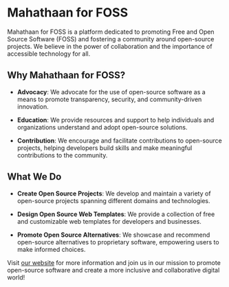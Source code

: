 # Mahathaan for FOSS

Mahathaan for FOSS is a platform dedicated to promoting Free and Open Source Software (FOSS) and fostering a community around open-source projects. We believe in the power of collaboration and the importance of accessible technology for all.

## Why Mahathaan for FOSS?

- **Advocacy**: We advocate for the use of open-source software as a means to promote transparency, security, and community-driven innovation.

- **Education**: We provide resources and support to help individuals and organizations understand and adopt open-source solutions.

- **Contribution**: We encourage and facilitate contributions to open-source projects, helping developers build skills and make meaningful contributions to the community.

## What We Do

- **Create Open Source Projects**: We develop and maintain a variety of open-source projects spanning different domains and technologies.

- **Design Open Source Web Templates**: We provide a collection of free and customizable web templates for developers and businesses.

- **Promote Open Source Alternatives**: We showcase and recommend open-source alternatives to proprietary software, empowering users to make informed choices.

Visit [our website](https://mahathaan.com) for more information and join us in our mission to promote open-source software and create a more inclusive and collaborative digital world!
